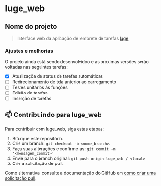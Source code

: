 # luge_web

## Nome do projeto

> Interface web da aplicação de lembrete de tarefas [luge](https://github.com/Gabriel-Lucena/luge.git)

### Ajustes e melhorias

O projeto ainda está sendo desenvolvidoo e as próximas versões serão voltadas nas seguintes tarefas:

- [x] Atualizaçõa de status de tarefas automáticas
- [ ] Redirecionamento de tela anterior ao carregamento
- [ ] Testes unitários às funções
- [ ] Edição de tarefas
- [ ] Inserção de tarefas

## 📫 Contribuindo para luge_web

Para contribuir com luge_web, siga estas etapas:

1. Bifurque este repositório.
2. Crie um branch: `git checkout -b <nome_branch>`.
3. Faça suas alterações e confirme-as: `git commit -m '<mensagem_commit>'`
4. Envie para o branch original: `git push origin luge_web / <local>`
5. Crie a solicitação de pull.

Como alternativa, consulte a documentação do GitHub em [como criar uma solicitação pull](https://help.github.com/en/github/collaborating-with-issues-and-pull-requests/creating-a-pull-request).
